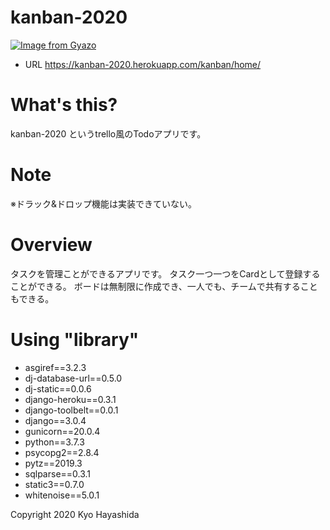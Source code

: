 # kanban-2020
  [![Image from Gyazo](https://i.gyazo.com/526351033f8dcdf4a5a35a2455c3e04c.png)](https://gyazo.com/526351033f8dcdf4a5a35a2455c3e04c)

  - URL https://kanban-2020.herokuapp.com/kanban/home/

# What's this?
  kanban-2020 というtrello風のTodoアプリです。

# Note
  ※ドラック&ドロップ機能は実装できていない。

# Overview
  タスクを管理ことができるアプリです。
  タスク一つ一つをCardとして登録することができる。
  ボードは無制限に作成でき、一人でも、チームで共有することもできる。

# Using "library"
- asgiref==3.2.3
- dj-database-url==0.5.0
- dj-static==0.0.6
- django-heroku==0.3.1
- django-toolbelt==0.0.1
- django==3.0.4
- gunicorn==20.0.4
- python==3.7.3
- psycopg2==2.8.4
- pytz==2019.3
- sqlparse==0.3.1
- static3==0.7.0
- whitenoise==5.0.1

Copyright 2020 Kyo Hayashida